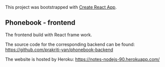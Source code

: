 This project was bootstrapped with [Create React App](https://github.com/facebook/create-react-app).

## Phonebook - frontend 

The frontend build with React frame work.

The source code for the corresponding backend can be found: https://github.com/prakriti-yan/phonebook-backend

The website is hosted by Heroku: https://notes-nodejs-90.herokuapp.com/


